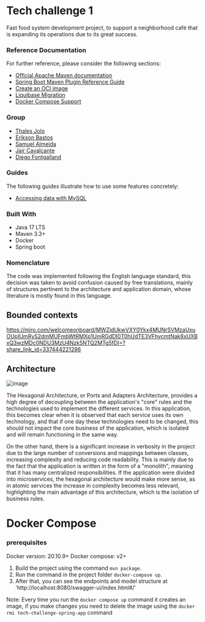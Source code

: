 

# Tech challenge 1
Fast food system development project, to support a neighborhood café that is expanding its operations due to its great success.


### Reference Documentation
For further reference, please consider the following sections:

* [Official Apache Maven documentation](https://maven.apache.org/guides/index.html)
* [Spring Boot Maven Plugin Reference Guide](https://docs.spring.io/spring-boot/docs/3.1.4/maven-plugin/reference/html/)
* [Create an OCI image](https://docs.spring.io/spring-boot/docs/3.1.4/maven-plugin/reference/html/#build-image)
* [Liquibase Migration](https://docs.spring.io/spring-boot/docs/3.1.4/reference/htmlsingle/index.html#howto.data-initialization.migration-tool.liquibase)
* [Docker Compose Support](https://docs.spring.io/spring-boot/docs/3.1.4/reference/htmlsingle/index.html#features.docker-compose)

### Group
- [Thales Jolo](https://github.com/orgs/tech-challenge-team-fiap/people/thalesjolo)
- [Erikson Bastos](https://github.com/orgs/tech-challenge-team-fiap/people/EriksonB)
- [Samuel Almeida](https://github.com/orgs/tech-challenge-team-fiap/people/samucatezu)
- [Jair Cavalcante](https://github.com/orgs/tech-challenge-team-fiap/people/jaircavalcante)
- [Diego Fontgalland](https://github.com/orgs/tech-challenge-team-fiap/people/fontgalland)

### Guides
The following guides illustrate how to use some features concretely:

* [Accessing data with MySQL](https://spring.io/guides/gs/accessing-data-mysql/)

### Built With

* Java 17 LTS
* Maven 3.3+ 
* Docker
* Spring boot

### Nomenclature
The code was implemented following the English language standard, this decision was taken to avoid confusion caused by free translations, mainly of structures pertinent to the architecture and application domain, whose literature is mostly found in this language.

## Bounded contexts
https://miro.com/welcomeonboard/MWZjdUkwVXY0Ykx4MUNrSVMzaUxuOUpIUmRyS2dmMUFmbWtRMXp1UmRGdDI0T0hUdTE3VFhycmtNak8xUXBxQ3wzMDc0NDU3MzU4Nzk5NTQ2MTg5fDI=?share_link_id=337444221286

## Architecture 
![image](https://github.com/tech-challenge-team-fiap/tech-challenge/assets/86020448/9f496121-6e63-44f7-93be-9fa8dc26f221)

The Hexagonal Architecture, or Ports and Adapters Architecture, provides a high degree of decoupling between the application's "core" rules and the technologies used to implement the different services. In this application, this becomes clear when it is observed that each service uses its own technology, and that if one day these technologies need to be changed, this should not impact the core business of the application, which is isolated and will remain functioning in the same way.

On the other hand, there is a significant increase in verbosity in the project due to the large number of conversions and mappings between classes, increasing complexity and reducing code readability. This is mainly due to the fact that the application is written in the form of a "monolith", meaning that it has many centralized responsibilities. If the application were divided into microservices, the hexagonal architecture would make more sense, as in atomic services the increase in complexity becomes less relevant, highlighting the main advantage of this architecture, which is the isolation of business rules.


# Docker Compose

### prerequisites
Docker version: 20.10.9+
Docker compose: v2+

1. Build the project using the command `mvn package`.
2. Run the command in the project folder `docker-compose up`.
3. After that, you can see the endpoints and model structure at 'http://localhost:8080/swagger-ui/index.html#/'

Note: Every time you run the `docker compose up` command it creates an image, if you make changes you need to delete the image using the `docker rmi tech-challenge-spring-app` command

### 
